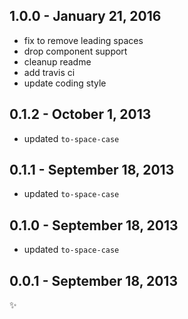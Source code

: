 
1.0.0 - January 21, 2016
------------------------
* fix to remove leading spaces
* drop component support
* cleanup readme
* add travis ci
* update coding style

0.1.2 - October 1, 2013
-----------------------
* updated `to-space-case`

0.1.1 - September 18, 2013
--------------------------
* updated `to-space-case`

0.1.0 - September 18, 2013
--------------------------
* updated `to-space-case`

0.0.1 - September 18, 2013
--------------------------
:sparkles:
